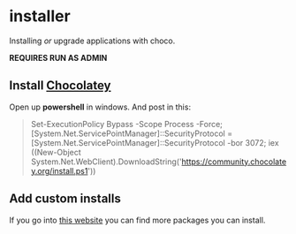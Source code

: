 # installer
Installing *or* upgrade applications with choco.

**REQUIRES RUN AS ADMIN**

## Install [Chocolatey](https://chocolatey.org/install)
Open up **powershell** in windows.
And post in this:

> Set-ExecutionPolicy Bypass -Scope Process -Force; [System.Net.ServicePointManager]::SecurityProtocol = [System.Net.ServicePointManager]::SecurityProtocol -bor 3072; iex ((New-Object System.Net.WebClient).DownloadString('https://community.chocolatey.org/install.ps1'))

## Add custom installs
If you go into [this website](https://community.chocolatey.org/packages) you can find more packages you can install.